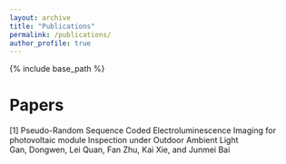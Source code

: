 ```yaml
---
layout: archive
title: "Publications"
permalink: /publications/
author_profile: true
---
```


{% include base_path %}

# Papers
[1] Pseudo-Random Sequence Coded Electroluminescence Imaging for photovoltaic module Inspection under Outdoor Ambient Light\
Gan, Dongwen, Lei Quan, Fan Zhu, Kai Xie, and Junmei Bai
